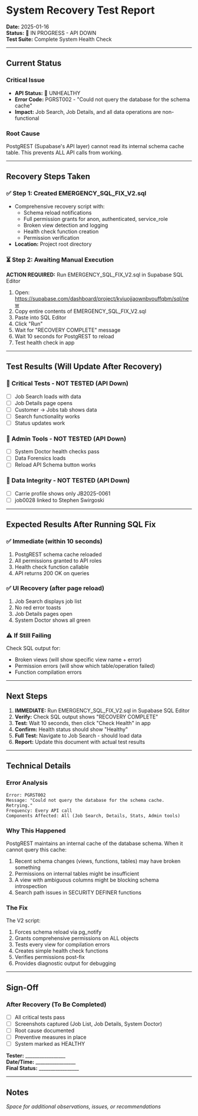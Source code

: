 # System Recovery Test Report

**Date:** 2025-01-16  
**Status:** 🔴 IN PROGRESS - API DOWN  
**Test Suite:** Complete System Health Check

---

## Current Status

### Critical Issue
- **API Status:** 🔴 UNHEALTHY
- **Error Code:** PGRST002 - "Could not query the database for the schema cache"
- **Impact:** Job Search, Job Details, and all data operations are non-functional

### Root Cause
PostgREST (Supabase's API layer) cannot read its internal schema cache table. This prevents ALL API calls from working.

---

## Recovery Steps Taken

### ✅ Step 1: Created EMERGENCY_SQL_FIX_V2.sql
- Comprehensive recovery script with:
  - Schema reload notifications
  - Full permission grants for anon, authenticated, service_role
  - Broken view detection and logging
  - Health check function creation
  - Permission verification
- **Location:** Project root directory

### ⏳ Step 2: Awaiting Manual Execution
**ACTION REQUIRED:** Run EMERGENCY_SQL_FIX_V2.sql in Supabase SQL Editor

1. Open: https://supabase.com/dashboard/project/kyiuojjaownbvouffqbm/sql/new
2. Copy entire contents of EMERGENCY_SQL_FIX_V2.sql
3. Paste into SQL Editor
4. Click "Run"
5. Wait for "RECOVERY COMPLETE" message
6. Wait 10 seconds for PostgREST to reload
7. Test health check in app

---

## Test Results (Will Update After Recovery)

### 🔴 Critical Tests - NOT TESTED (API Down)
- [ ] Job Search loads with data
- [ ] Job Details page opens
- [ ] Customer → Jobs tab shows data
- [ ] Search functionality works
- [ ] Status updates work

### 🔴 Admin Tools - NOT TESTED (API Down)
- [ ] System Doctor health checks pass
- [ ] Data Forensics loads
- [ ] Reload API Schema button works

### 🔴 Data Integrity - NOT TESTED (API Down)
- [ ] Carrie profile shows only JB2025-0061
- [ ] job0028 linked to Stephen Swirgoski

---

## Expected Results After Running SQL Fix

### ✅ Immediate (within 10 seconds)
1. PostgREST schema cache reloaded
2. All permissions granted to API roles
3. Health check function callable
4. API returns 200 OK on queries

### ✅ UI Recovery (after page reload)
1. Job Search displays job list
2. No red error toasts
3. Job Details pages open
4. System Doctor shows all green

### ⚠️ If Still Failing
Check SQL output for:
- Broken views (will show specific view name + error)
- Permission errors (will show which table/operation failed)
- Function compilation errors

---

## Next Steps

1. **IMMEDIATE:** Run EMERGENCY_SQL_FIX_V2.sql in Supabase SQL Editor
2. **Verify:** Check SQL output shows "RECOVERY COMPLETE"
3. **Test:** Wait 10 seconds, then click "Check Health" in app
4. **Confirm:** Health status should show "Healthy"
5. **Full Test:** Navigate to Job Search - should load data
6. **Report:** Update this document with actual test results

---

## Technical Details

### Error Analysis
```
Error: PGRST002
Message: "Could not query the database for the schema cache. Retrying."
Frequency: Every API call
Components Affected: All (Job Search, Details, Stats, Admin tools)
```

### Why This Happened
PostgREST maintains an internal cache of the database schema. When it cannot query this cache:
1. Recent schema changes (views, functions, tables) may have broken something
2. Permissions on internal tables might be insufficient
3. A view with ambiguous columns might be blocking schema introspection
4. Search path issues in SECURITY DEFINER functions

### The Fix
The V2 script:
1. Forces schema reload via pg_notify
2. Grants comprehensive permissions on ALL objects
3. Tests every view for compilation errors
4. Creates simple health check functions
5. Verifies permissions post-fix
6. Provides diagnostic output for debugging

---

## Sign-Off

### After Recovery (To Be Completed)
- [ ] All critical tests pass
- [ ] Screenshots captured (Job List, Job Details, System Doctor)
- [ ] Root cause documented
- [ ] Preventive measures in place
- [ ] System marked as HEALTHY

**Tester:** _________________  
**Date/Time:** _________________  
**Final Status:** _________________

---

## Notes
_Space for additional observations, issues, or recommendations_
